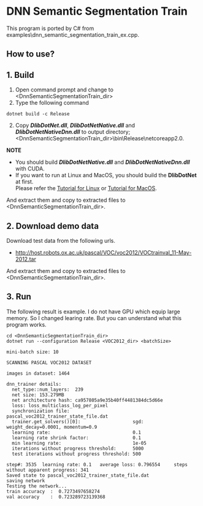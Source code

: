 ﻿# DNN Semantic Segmentation Train
 
This program is ported by C# from examples\dnn_semantic_segmentation_train_ex.cpp.

## How to use?

## 1. Build

1. Open command prompt and change to &lt;DnnSemanticSegmentationTrain_dir&gt;
1. Type the following command
````
dotnet build -c Release
````
2. Copy ***DlibDotNet.dll***, ***DlibDotNetNative.dll*** and ***DlibDotNetNativeDnn.dll*** to output directory; &lt;DnnSemanticSegmentationTrain_dir&gt;\bin\Release\netcoreapp2.0.

**NOTE**  
- You should build ***DlibDotNetNative.dll*** and ***DlibDotNetNativeDnn.dll*** with CUDA.
- If you want to run at Linux and MacOS, you should build the **DlibDotNet** at first.  
Please refer the [Tutorial for Linux](https://github.com/takuya-takeuchi/DlibDotNet/wiki/Tutorial-for-Linux) or [Tutorial for MacOS](https://github.com/takuya-takeuchi/DlibDotNet/wiki/Tutorial-for-MacOS).

And extract them and copy to extracted files to &lt;DnnSemanticSegmentationTrain_dir&gt;.

## 2. Download demo data

Download test data from the following urls.

- http://host.robots.ox.ac.uk/pascal/VOC/voc2012/VOCtrainval_11-May-2012.tar

And extract them and copy to extracted files to &lt;DnnSemanticSegmentationTrain_dir&gt;.

## 3. Run

The following result is example.
I do not have GPU which equip large memory. So I changed learing rate.
But you can understand what this program works.

````
cd <DnnSemanticSegmentationTrain_dir>
dotnet run --configuration Release <VOC2012_dir> <batchSize>

mini-batch size: 10

SCANNING PASCAL VOC2012 DATASET

images in dataset: 1464

dnn_trainer details:
  net_type::num_layers:  239
  net size: 153.279MB
  net architecture hash: ca957805a9e35b40ff4481384dc5d66e
  loss: loss_multiclass_log_per_pixel
  synchronization file:                       pascal_voc2012_trainer_state_file.dat
  trainer.get_solvers()[0]:                   sgd: weight_decay=0.0001, momentum=0.9
  learning rate:                              0.1
  learning rate shrink factor:                0.1
  min learning rate:                          1e-05
  iterations without progress threshold:      5000
  test iterations without progress threshold: 500

step#: 3535  learning rate: 0.1   average loss: 0.796554     steps without apparent progress: 341
Saved state to pascal_voc2012_trainer_state_file.dat
saving network
Testing the network...
train accuracy  :  0.7273497658274
val accuracy    :  0.723289723139368
````